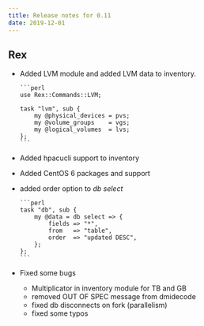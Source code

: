 ```yaml
---
title: Release notes for 0.11
date: 2019-12-01
---
```


## Rex

-   Added LVM module and added LVM data to inventory.

        ```perl
        use Rex::Commands::LVM;
        
        task "lvm", sub {
            my @physical_devices = pvs;
            my @volume_groups    = vgs;
            my @logical_volumes  = lvs;
        };
        ```

-   Added hpacucli support to inventory

-   Added CentOS 6 packages and support

-   added order option to *db select*

        ```perl
        task "db", sub {
            my @data = db select => {
                fields => "*",
                from   => "table",
                order  => "updated DESC",
            };
        };
        ```

-   Fixed some bugs

    -   Multiplicator in inventory module for TB and GB
    -   removed OUT OF SPEC message from dmidecode
    -   fixed db disconnects on fork (parallelism)
    -   fixed some typos


